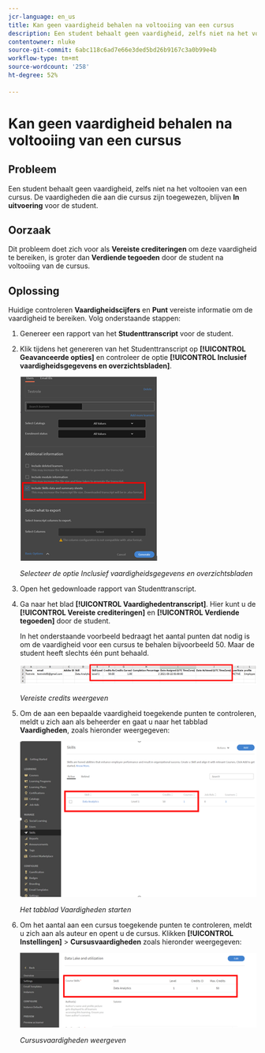 ```yaml
---
jcr-language: en_us
title: Kan geen vaardigheid behalen na voltooiing van een cursus
description: Een student behaalt geen vaardigheid, zelfs niet na het voltooien van een cursus. De vaardigheden die aan die cursus zijn toegewezen, blijven als In bewerking voor de student.
contentowner: nluke
source-git-commit: 6abc118c6ad7e66e3ded5bd26b9167c3a0b99e4b
workflow-type: tm+mt
source-wordcount: '258'
ht-degree: 52%

---
```




# Kan geen vaardigheid behalen na voltooiing van een cursus

## Probleem

Een student behaalt geen vaardigheid, zelfs niet na het voltooien van een cursus. De vaardigheden die aan die cursus zijn toegewezen, blijven **In uitvoering** voor de student.

## Oorzaak

Dit probleem doet zich voor als **Vereiste crediteringen** om deze vaardigheid te bereiken, is groter dan **Verdiende tegoeden** door de student na voltooiing van de cursus.

## Oplossing

Huidige controleren **Vaardigheidscijfers** en **Punt** vereiste informatie om de vaardigheid te bereiken. Volg onderstaande stappen:

1. Genereer een rapport van het **Studenttranscript** voor de student.
1. Klik tijdens het genereren van het Studenttranscript op **[!UICONTROL Geavanceerde opties]** en controleer de optie **[!UICONTROL Inclusief vaardigheidsgegevens en overzichtsbladen]**.

   ![](assets/advanced-options.png)

   *Selecteer de optie Inclusief vaardigheidsgegevens en overzichtsbladen*

1. Open het gedownloade rapport van Studenttranscript.
1. Ga naar het blad **[!UICONTROL Vaardighedentranscript]**. Hier kunt u de **[!UICONTROL Vereiste crediteringen]** en **[!UICONTROL Verdiende tegoeden]** door de student.

   In het onderstaande voorbeeld bedraagt het aantal punten dat nodig is om de vaardigheid voor een cursus te behalen bijvoorbeeld 50. Maar de student heeft slechts één punt behaald.

   ![](assets/skill-transcript.png)

   *Vereiste credits weergeven*

1. Om de aan een bepaalde vaardigheid toegekende punten te controleren, meldt u zich aan als beheerder en gaat u naar het tabblad **Vaardigheden**, zoals hieronder weergegeven:

   ![](assets/skill.png)

   *Het tabblad Vaardigheden starten*

1. Om het aantal aan een cursus toegekende punten te controleren, meldt u zich aan als auteur en opent u de cursus. Klikken **[!UICONTROL Instellingen]** > **Cursusvaardigheden** zoals hieronder weergegeven:

   ![](assets/course-skills.png)

   *Cursusvaardigheden weergeven*
